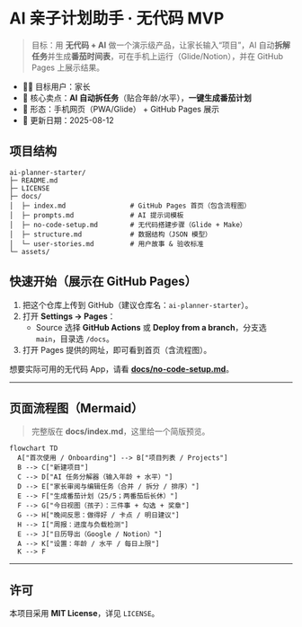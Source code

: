 # AI 亲子计划助手 · 无代码 MVP

> 目标：用 **无代码 + AI** 做一个演示级产品，让家长输入“项目”，AI 自动**拆解任务**并生成**番茄时间表**，可在手机上运行（Glide/Notion），并在 GitHub Pages 上展示结果。

- 🧑‍🎓 目标用户：家长
- 🌟 核心卖点：**AI 自动拆任务**（贴合年龄/水平），**一键生成番茄计划**
- 📱 形态：手机网页（PWA/Glide） + GitHub Pages 展示
- 📅 更新日期：2025-08-12

## 项目结构
```
ai-planner-starter/
├─ README.md
├─ LICENSE
├─ docs/
│  ├─ index.md                # GitHub Pages 首页（包含流程图）
│  ├─ prompts.md              # AI 提示词模板
│  ├─ no-code-setup.md        # 无代码搭建步骤（Glide + Make）
│  ├─ structure.md            # 数据结构（JSON 模型）
│  └─ user-stories.md         # 用户故事 & 验收标准
└─ assets/
```

## 快速开始（展示在 GitHub Pages）
1. 把这个仓库上传到 GitHub（建议仓库名：`ai-planner-starter`）。
2. 打开 **Settings → Pages**：
   - Source 选择 **GitHub Actions** 或 **Deploy from a branch**，分支选 `main`，目录选 `/docs`。
3. 打开 Pages 提供的网址，即可看到首页（含流程图）。

想要实际可用的无代码 App，请看 **[docs/no-code-setup.md](docs/no-code-setup.md)**。

---

## 页面流程图（Mermaid）
> 完整版在 **docs/index.md**，这里给一个简版预览。

```mermaid
flowchart TD
  A["首次使用 / Onboarding"] --> B["项目列表 / Projects"]
  B --> C["新建项目"]
  C --> D["AI 任务分解器（输入年龄 + 水平）"]
  D --> E["家长审阅与编辑任务（合并 / 拆分 / 排序）"]
  E --> F["生成番茄计划（25/5；两番茄后长休）"]
  F --> G["今日视图（孩子）：三件事 + 勾选 + 奖章"]
  G --> H["晚间反思：做得好 / 卡点 / 明日建议"]
  H --> I["周报：进度与负载检测"]
  E --> J["日历导出（Google / Notion）"]
  A --> K["设置：年龄 / 水平 / 每日上限"]
  K --> F
```
---

## 许可
本项目采用 **MIT License**，详见 `LICENSE`。

